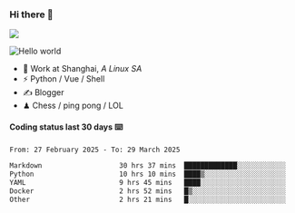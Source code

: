 ### Hi there 👋
![](https://komarev.com/ghpvc/?username=Xuhandsome)


<img src="https://github-readme-stats.vercel.app/api?username=XuHandsome&show_icons=true&theme=merko" alt="Hello world">

<br/>

- 🍻  Work at Shanghai, _A Linux SA_
- ⚡  Python / Vue / Shell
- ✍️  Blogger
- ♟  Chess / ping pong / LOL

#### Coding status last 30 days ⌨️

<!--START_SECTION:waka-->

```txt
From: 27 February 2025 - To: 29 March 2025

Markdown                   30 hrs 37 mins  █████████████░░░░░░░░░░░░   51.97 %
Python                     10 hrs 10 mins  ████▒░░░░░░░░░░░░░░░░░░░░   17.28 %
YAML                       9 hrs 45 mins   ████░░░░░░░░░░░░░░░░░░░░░   16.56 %
Docker                     2 hrs 52 mins   █▒░░░░░░░░░░░░░░░░░░░░░░░   04.89 %
Other                      2 hrs 21 mins   █░░░░░░░░░░░░░░░░░░░░░░░░   04.01 %
```

<!--END_SECTION:waka-->
